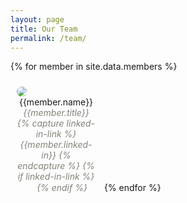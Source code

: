 ```yaml
---
layout: page
title: Our Team
permalink: /team/
---
```


<style type="text/css">
	.teamImage {
		margin: 10px;
		width: 25%;
		display: inline-block;
	}
	.profile {
		text-align: center;
	}
</style>

{% for member in site.data.members %}
  <div class="teamImage">
    <img style="border-radius: 50%" src="{{site.url}}/images/team/{{member.image}}">
    <div class="profile">
		<span>{{member.name}}</span><br>
		<span style="font-style: italic; color: #82827A">
			{{member.title}} 
			{% capture linked-in-link %}
				{{member.linked-in}}
			{% endcapture %}
			{% if linked-in-link %}
				<a href="{{member.linked-in}}"><img style="width: 15px; height: 15px" src="{{site.url}}/images/linked-in-logo.png"></a>
			{% endif %}
		</span>
    </div>
  </div>
{% endfor %}


